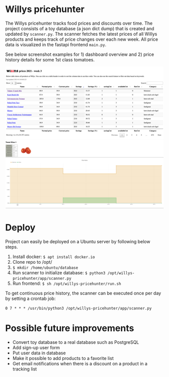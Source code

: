 # Willys pricehunter

The Willys pricehunter tracks food prices and discounts over time. The project consists of a toy database (a json dict dump) that is created and updated by `scanner.py`. The scanner fetches the latest prices of all Willys products and keeps track of price changes over each new week. All price data is visualized in the fastapi frontend `main.py`. 

See below screenshot examples for 1) dashboard overview and 2) price history details for some 1st class tomatoes.

![Alt text](/images/dashboard.png?raw=true "Dashboard overview")
![Alt text](/images/price_history.png?raw=true "Price history")


# Deploy

Project can easily be deployed on a Ubuntu server by following below steps. 

1. Install docker: `$ apt install docker.io`
2. Clone repo to /opt/
3. `$ mkdir /home/ubuntu/database`
4. Run scanner to initialize database: `$ python3 /opt/willys-pricehunter/app/scanner.py`
5. Run frontend: `$ sh /opt/willys-pricehunter/run.sh`

To get continuous price history, the scanner can be executed once per day by setting a crontab job:

```
0 7 * * * /usr/bin/python3 /opt/willys-pricehunter/app/scanner.py
```

# Possible future improvements

* Convert toy database to a real database such as PostgreSQL
* Add sign-up user form
* Put user data in database
* Make it possible to add products to a favorite list
* Get email notifications when there is a discount on a product in a tracking list